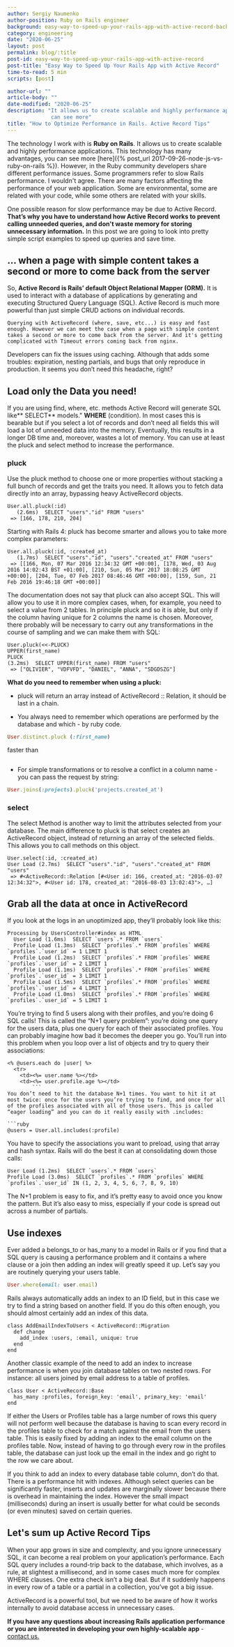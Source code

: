 ```yaml
---
author: Sergiy Naumenko
author-position: Ruby on Rails engineer
background: easy-way-to-speed-up-your-rails-app-with-active-record-back
category: engineering
date: "2020-06-25"
layout: post
permalink: blog/:title
post-id: easy-way-to-speed-up-your-rails-app-with-active-record
post-title: "Easy Way to Speed Up Your Rails App with Active Record"
time-to-read: 5 min
scripts: [post]

author-url: ""
article-body: ""
date-modified: "2020-06-25"
description: "It allows us to create scalable and highly performance applications. This technology has many advantages, you
              can see more"
title: "How to Optimize Performance in Rails. Active Record Tips"
---
```


The technology I work with is **Ruby on Rails**. It allows us to create scalable and highly performance applications. This technology has many advantages, you can see more [here]({% post_url 2017-09-26-node-js-vs-ruby-on-rails %}). However, in the Ruby community developers share different performance issues. Some programmers refer to slow Rails performance. I wouldn't agree. There are many factors affecting the performance of your web application. Some are environmental, some are related with your code, while some others are related with your skills.

One possible reason for slow performance may be due to Active Record. **That’s why you have to understand how Active Record works to prevent calling unneeded queries, and don't waste memory for storing unnecessary information.** In this post we are going to look into pretty simple script examples to speed up queries and save time.

## ... when a page with simple content takes a second or more to come back from the server

So, **Active Record is Rails’ default Object Relational Mapper (ORM).** It is used to interact with a database of applications by generating and executing Structured Query Language (SQL). Active Record is much more powerful than just simple CRUD actions on individual records.

	Querying with ActiveRecord (where, save, etc...) is easy and fast enough. However we can meet the case when a page with simple content takes a second or more to come back from the server. And it's getting complicated with Timeout errors coming back from nginx.

Developers can fix the issues using caching. Although that adds some troubles: expiration, nesting partials, and bugs that only reproduce in production. It seems you don’t need this headache, right?

## Load only the Data you need!
If you are using find, where, etc. methods Active Record will generate SQL like** SELECT** models." **WHERE** (condition). In most cases this is bearable but if you select a lot of records and don’t need all fields this will load a lot of unneeded data into the memory. Eventually, this results in a longer DB time and, moreover, wastes a lot of memory. You can use at least the pluck and select method to increase the performance.

### pluck
Use the pluck method to choose one or more properties without stacking a full bunch of records and get the traits you need. It allows you to fetch data directly into an array, bypassing heavy ActiveRecord objects.

```rails
User.all.pluck(:id)
   (2.6ms)  SELECT "users"."id" FROM "users"
 => [166, 178, 210, 204]
```

Starting with Rails 4: pluck has become smarter and allows you to take more complex parameters:

```rails
User.all.pluck(:id, :created_at)
   (1.7ms)  SELECT "users"."id", "users"."created_at" FROM "users"
 => [[166, Mon, 07 Mar 2016 12:34:32 GMT +00:00], [178, Wed, 03 Aug 2016 14:02:43 BST +01:00], [210, Sun, 05 Mar 2017 18:08:25 GMT +00:00], [204, Tue, 07 Feb 2017 08:46:46 GMT +00:00], [159, Sun, 21 Feb 2016 19:46:18 GMT +00:00]]
 ```

 The documentation does not say that pluck can also accept SQL. This will allow you to use it in more complex cases, when, for example, you need to select a value from 2 tables. In principle pluck and so it is able, but only if the column having unique for 2 columns the name is chosen. Moreover, there probably will be necessary to carry out any transformations in the course of sampling and we can make them with SQL:

```rails
User.pluck(<<-PLUCK)
UPPER(first_name)
PLUCK
(3.2ms)  SELECT UPPER(first_name) FROM "users"
 => ["OLIVIER", "VDFVFD", "DANIEL", "ANNA", "SDGDSZG"]
 ```

**What do you need to remember when using a pluck:**

*  pluck will return an array instead of ActiveRecord :: Relation, it should be last in a chain.

*  You always need to remember which operations are performed by the database and which - by ruby code.

```ruby
User.distinct.pluck (:first_name)
```

faster than
```ruby User.pluck(:first_name).uniq.
```

*  For simple transformations or to resolve a conflict in a column name - you can pass the request by string:

```ruby
User.joins(:projects).pluck('projects.created_at')
```

### select

The select Method is another way to limit the attributes selected from your database. The main difference to pluck is that select creates an ActiveRecord object, instead of returning an array of the selected fields. This allows you to call methods on this object.

```rails
User.select(:id, :created_at)
User Load (2.7ms)  SELECT "users"."id", "users"."created_at" FROM "users"
 => #<ActiveRecord::Relation [#<User id: 166, created_at: "2016-03-07 12:34:32">, #<User id: 178, created_at: "2016-08-03 13:02:43">, …]
 ```

## Grab all the data at once in ActiveRecord

If you look at the logs in an unoptimized app, they’ll probably look like this:

```rails
Processing by UsersController#index as HTML
  User Load (1.6ms)  SELECT `users`.* FROM `users`
  Profile Load (1.3ms)  SELECT `profiles`.* FROM `profiles` WHERE `profiles`.`user_id` = 1 LIMIT 1
  Profile Load (1.2ms)  SELECT `profiles`.* FROM `profiles` WHERE `profiles`.`user_id` = 2 LIMIT 1
  Profile Load (1.1ms)  SELECT `profiles`.* FROM `profiles` WHERE `profiles`.`user_id` = 3 LIMIT 1
  Profile Load (1.5ms)  SELECT `profiles`.* FROM `profiles` WHERE `profiles`.`user_id` = 4 LIMIT 1
  Profile Load (1.0ms)  SELECT `profiles`.* FROM `profiles` WHERE `profiles`.`user_id` = 5 LIMIT 1
```

You’re trying to find 5 users along with their profiles, and you’re doing 6 SQL calls! This is called the “N+1 query problem”: you’re doing one query for the users data, plus one query for each of their associated profiles. You can probably imagine how bad it becomes the deeper you go. You’ll run into this problem when you loop over a list of objects and try to query their associations:

```rails
<% @users.each do |user| %>
  <tr>
    <td><%= user.name %></td>
    <td><%= user.profile.age %></td>
		```
You don’t need to hit the database N+1 times. You want to hit it at most twice: once for the users you’re trying to find, and once for all of the profiles associated with all of those users. This is called “eager loading” and you can do it really easily with .includes:

```ruby
@users = User.all.includes(:profile)
```
You have to specify the associations you want to preload, using that array and hash syntax. Rails will do the best it can at consolidating down those calls:

```rails
User Load (1.2ms)  SELECT `users`.* FROM `users`
Profile Load (3.0ms)  SELECT `profiles`.* FROM `profiles` WHERE `profiles`.`user_id` IN (1, 2, 3, 4, 5, 6, 7, 8, 9, 10)
```

The N+1 problem is easy to fix, and it’s pretty easy to avoid once you know the pattern. But it’s also easy to miss, especially if your code is spread out across a number of partials.

## Use indexes

Ever added a belongs_to or has_many to a model in Rails or if you find that a SQL query is causing a performance problem and it contains a where clause or a join then adding an index will greatly speed it up.
	Let’s say you are routinely querying your users table.

```ruby
User.where(email: user.email)
```
Rails always automatically adds an index to an ID field, but in this case we try to find a string based on another field. If you do this often enough, you should almost certainly add an index of this data.

```rails
class AddEmailIndexToUsers < ActiveRecord::Migration
  def change
    add_index :users, :email, unique: true
  end
end
```
Another classic example of the need to add an index to increase performance is when you join database tables on two nested rows. For instance: all users joined by email address to a table of profiles.

```rails
class User < ActiveRecord::Base
  has_many :profiles, foreign_key: 'email', primary_key: 'email'
end
```
If either the Users or Profiles table has a large number of rows this query will not perform well because the database is having to scan every record in the profiles table to check for a match against the email from the users table. This is easily fixed by adding an index to the email column on the profiles table. Now, instead of having to go through every row in the profiles table, the database can just look up the email in the index and go right to the row we care about.

If you think to add an index to every database table column, don’t do that. There is a performance hit with indexes. Although select queries can be significantly faster, inserts and updates are marginally slower because there is overhead in maintaining the index. However the small impact (milliseconds) during an insert is usually better for what could be seconds (or even minutes) saved on certain queries.

## Let's sum up Active Record Tips

When your app grows in size and complexity, and you ignore unnecessary SQL, it can become a real problem on your application’s performance. Each SQL query includes a round-trip back to the database, which involves, as a rule, at slightest a millisecond, and in some cases much more for complex WHERE clauses. One extra check isn’t a big deal. But if it suddenly happens in every row of a table or a partial in a collection, you’ve got a big issue.

ActiveRecord is a powerful tool, but we need to be aware of how it works internally to avoid database access in unnecessary cases.

**If you have any questions about increasing Rails application performance or you are interested in developing your own highly-scalable app** - [contact us.](/contacts)
